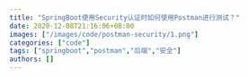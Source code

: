 ```yaml
---
title: "SpringBoot使用Security认证时如何使用Postman进行测试？"
date: 2020-12-08T21:16:06+08:00
images: ["/images/code/postman-security/1.png"]
categories: ["code"]
tags: ["springboot","postman","后端","安全"]
authors: []
---
```


